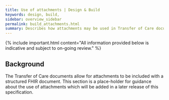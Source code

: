 ```yaml
---
title: Use of attachments | Design & Build 
keywords: design, build,																																					tags: tags: [design, overview]
sidebar: overview_sidebar
permalink: build_attachments.html
summary: Describes how attachments may be used in Transfer of Care documents
---
```


{% include important.html content="All information provided below is indicative and subject to on-going review." %}

## Background ##

The Transfer of Care documents allow for attachments to be included with a structured FHIR document. This section is a place-holder for guidance about the use of attachments which will be added in a later release of this specification.








